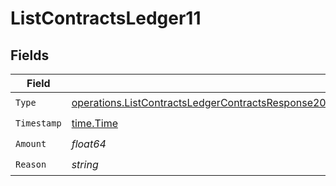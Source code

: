 # ListContractsLedger11


## Fields

| Field                                                                                                                                                                                                                          | Type                                                                                                                                                                                                                           | Required                                                                                                                                                                                                                       | Description                                                                                                                                                                                                                    |
| ------------------------------------------------------------------------------------------------------------------------------------------------------------------------------------------------------------------------------ | ------------------------------------------------------------------------------------------------------------------------------------------------------------------------------------------------------------------------------ | ------------------------------------------------------------------------------------------------------------------------------------------------------------------------------------------------------------------------------ | ------------------------------------------------------------------------------------------------------------------------------------------------------------------------------------------------------------------------------ |
| `Type`                                                                                                                                                                                                                         | [operations.ListContractsLedgerContractsResponse200ApplicationJSONResponseBodyDataInitialCommits11Type](../../models/operations/listcontractsledgercontractsresponse200applicationjsonresponsebodydatainitialcommits11type.md) | :heavy_check_mark:                                                                                                                                                                                                             | N/A                                                                                                                                                                                                                            |
| `Timestamp`                                                                                                                                                                                                                    | [time.Time](https://pkg.go.dev/time#Time)                                                                                                                                                                                      | :heavy_check_mark:                                                                                                                                                                                                             | N/A                                                                                                                                                                                                                            |
| `Amount`                                                                                                                                                                                                                       | *float64*                                                                                                                                                                                                                      | :heavy_check_mark:                                                                                                                                                                                                             | N/A                                                                                                                                                                                                                            |
| `Reason`                                                                                                                                                                                                                       | *string*                                                                                                                                                                                                                       | :heavy_check_mark:                                                                                                                                                                                                             | N/A                                                                                                                                                                                                                            |